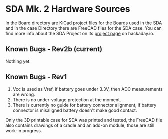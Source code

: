 # SDA Mk. 2 Hardware Sources
In the Board directory are KiCad project files for the Boards used in the SDA and in the case Directory there are FreeCAD files for the SDA case. You can find more info about the SDA Project on its [project page](https://hackaday.io/project/35165-sda-the-best-new-pda) on hackaday.io.

## Known Bugs - Rev2b (current)

 Nothing yet.

## Known Bugs - Rev1

 1. Vcc is used as Vref, if battery goes under 3.3V, then ADC measurements are wrong.
 2. There is no under-voltage protection at the moment.
 3. There is currently no guide for battery connector alignment, if battery connector is misaligned battery doesn't make good contact. 

Only the 3D printable case for SDA was printed and tested, the FreeCAD file also contains drawings of a cradle and an add-on module, those are still work-in progress.